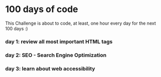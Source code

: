 # 100 days of code

This Challenge is about to code, at least, one hour every day for the next 100 days :)

### day 1: review all most important HTML tags
### day 2: SEO - Search Engine Optimization
### day 3: learn about web accessibility
